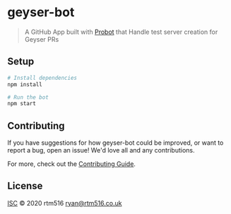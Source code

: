 # geyser-bot

> A GitHub App built with [Probot](https://github.com/probot/probot) that Handle test server creation for Geyser PRs

## Setup

```sh
# Install dependencies
npm install

# Run the bot
npm start
```

## Contributing

If you have suggestions for how geyser-bot could be improved, or want to report a bug, open an issue! We'd love all and any contributions.

For more, check out the [Contributing Guide](CONTRIBUTING.md).

## License

[ISC](LICENSE) © 2020 rtm516 <ryan@rtm516.co.uk>
